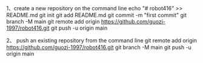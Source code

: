 1、create a new repository on the command line
echo "# robot416" >> README.md
git init
git add README.md
git commit -m "first commit"
git branch -M main
git remote add origin https://github.com/guozi-1997/robot416.git
git push -u origin main

2、 push an existing repository from the command line
git remote add origin https://github.com/guozi-1997/robot416.git
git branch -M main
git push -u origin main